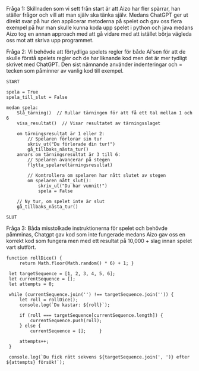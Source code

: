 Fråga 1: Skillnaden som vi sett från start är att Aizo har fler spärrar, han ställer frågor och vill att man själv ska tänka själv. Medans ChatGPT ger ut direkt svar på hur den applicerar metoderna på spelet och gav oss flera exempel på hur man skulle kunna koda upp spelet i python och java medans Aizo tog en annan approach med att gå vidare med att istället börja vägleda oss mot att skriva upp programmet.

Fråga 2: Vi behövde att förtydliga spelets regler för både Ai'sen för att de skulle förstå spelets regler och de har liknande kod men det är mer tydligt skrivet med ChatGPT. Den sist nämnande använder indenteringar och = tecken som påminner av vanlig kod till exempel.

```
START

spela = True
spela_till_slut = False

medan spela:
    Slå_tärning()  // Rullar tärningen för att få ett tal mellan 1 och 6
    visa_resultat()  // Visar resultatet av tärningsslaget

    om tärningsresultat är 1 eller 2:
        // Spelaren förlorar sin tur
        skriv_ut("Du förlorade din tur!")
        gå_tillbaks_nästa_tur()
    annars om tärningsresultat är 3 till 6:
        // Spelaren avancerar på stegen
        flytta_spelare(tärningsresultat)

        // Kontrollera om spelaren har nått slutet av stegen
        om spelaren_nått_slut():
            skriv_ut("Du har vunnit!")
            spela = False

    // Ny tur, om spelet inte är slut
    gå_tillbaks_nästa_tur()

SLUT
```

Fråga 3: Båda misstolkade instruktionerna för spelet och behövde påmminas, Chatgpt gav kod som inte fungerade medans Aizo gav oss en korrekt kod som fungera men med ett resultat på 10,000 + slag innan spelet vart slutfört.

```
function rollDice() {
     return Math.floor(Math.random() * 6) + 1; }

 let targetSequence = [1, 2, 3, 4, 5, 6];
 let currentSequence = [];
 let attempts = 0;

 while (currentSequence.join('') !== targetSequence.join('')) {
     let roll = rollDice();
     console.log(`Du kastar: ${roll}`);
    
     if (roll === targetSequence[currentSequence.length]) {
         currentSequence.push(roll);
     } else {
         currentSequence = [];     }
    
     attempts++;
 }

 console.log(`Du fick rätt sekvens ${targetSequence.join(', ')} efter ${attempts} försök!`);
```
